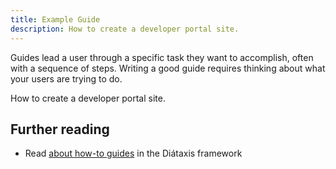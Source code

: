 ```yaml
---
title: Example Guide
description: How to create a developer portal site.
---
```


Guides lead a user through a specific task they want to accomplish, often with a sequence of steps.
Writing a good guide requires thinking about what your users are trying to do.

How to create a developer portal site.

## Further reading

- Read [about how-to guides](https://diataxis.fr/how-to-guides/) in the Diátaxis framework
